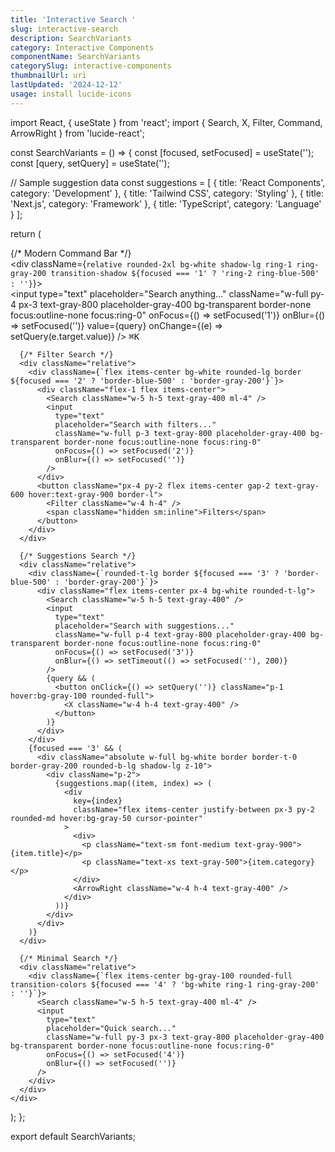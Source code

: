 ```yaml
---
title: 'Interactive Search '
slug: interactive-search
description: SearchVariants
category: Interactive Components
componentName: SearchVariants
categorySlug: interactive-components
thumbnailUrl: uri
lastUpdated: '2024-12-12'
usage: install lucide-icons
---
```

import React, { useState } from 'react';
import { Search, X, Filter, Command, ArrowRight } from 'lucide-react';

const SearchVariants = () => {
  const [focused, setFocused] = useState('');
  const [query, setQuery] = useState('');

  // Sample suggestion data
  const suggestions = [
    { title: 'React Components', category: 'Development' },
    { title: 'Tailwind CSS', category: 'Styling' },
    { title: 'Next.js', category: 'Framework' },
    { title: 'TypeScript', category: 'Language' }
  ];

  return (
    <div className="space-y-12 max-w-2xl mx-auto p-8">
      {/* Modern Command Bar */}
      <div className="relative">
        <div className={`relative rounded-2xl bg-white shadow-lg ring-1 ring-gray-200 transition-shadow ${focused === '1' ? 'ring-2 ring-blue-500' : ''}`}>
          <div className="flex items-center px-4">
            <Command className="w-5 h-5 text-gray-400" />
            <input
              type="text"
              placeholder="Search anything..."
              className="w-full py-4 px-3 text-gray-800 placeholder-gray-400 bg-transparent border-none focus:outline-none focus:ring-0"
              onFocus={() => setFocused('1')}
              onBlur={() => setFocused('')}
              value={query}
              onChange={(e) => setQuery(e.target.value)}
            />
            <kbd className="hidden sm:inline-flex items-center px-2 py-1 text-xs text-gray-500 bg-gray-100 rounded">
              ⌘K
            </kbd>
          </div>
        </div>
      </div>

      {/* Filter Search */}
      <div className="relative">
        <div className={`flex items-center bg-white rounded-lg border ${focused === '2' ? 'border-blue-500' : 'border-gray-200'}`}>
          <div className="flex-1 flex items-center">
            <Search className="w-5 h-5 text-gray-400 ml-4" />
            <input
              type="text"
              placeholder="Search with filters..."
              className="w-full p-3 text-gray-800 placeholder-gray-400 bg-transparent border-none focus:outline-none focus:ring-0"
              onFocus={() => setFocused('2')}
              onBlur={() => setFocused('')}
            />
          </div>
          <button className="px-4 py-2 flex items-center gap-2 text-gray-600 hover:text-gray-900 border-l">
            <Filter className="w-4 h-4" />
            <span className="hidden sm:inline">Filters</span>
          </button>
        </div>
      </div>

      {/* Suggestions Search */}
      <div className="relative">
        <div className={`rounded-t-lg border ${focused === '3' ? 'border-blue-500' : 'border-gray-200'}`}>
          <div className="flex items-center px-4 bg-white rounded-t-lg">
            <Search className="w-5 h-5 text-gray-400" />
            <input
              type="text"
              placeholder="Search with suggestions..."
              className="w-full p-4 text-gray-800 placeholder-gray-400 bg-transparent border-none focus:outline-none focus:ring-0"
              onFocus={() => setFocused('3')}
              onBlur={() => setTimeout(() => setFocused(''), 200)}
            />
            {query && (
              <button onClick={() => setQuery('')} className="p-1 hover:bg-gray-100 rounded-full">
                <X className="w-4 h-4 text-gray-400" />
              </button>
            )}
          </div>
        </div>
        {focused === '3' && (
          <div className="absolute w-full bg-white border border-t-0 border-gray-200 rounded-b-lg shadow-lg z-10">
            <div className="p-2">
              {suggestions.map((item, index) => (
                <div
                  key={index}
                  className="flex items-center justify-between px-3 py-2 rounded-md hover:bg-gray-50 cursor-pointer"
                >
                  <div>
                    <p className="text-sm font-medium text-gray-900">{item.title}</p>
                    <p className="text-xs text-gray-500">{item.category}</p>
                  </div>
                  <ArrowRight className="w-4 h-4 text-gray-400" />
                </div>
              ))}
            </div>
          </div>
        )}
      </div>

      {/* Minimal Search */}
      <div className="relative">
        <div className={`flex items-center bg-gray-100 rounded-full transition-colors ${focused === '4' ? 'bg-white ring-1 ring-gray-200' : ''}`}>
          <Search className="w-5 h-5 text-gray-400 ml-4" />
          <input
            type="text"
            placeholder="Quick search..."
            className="w-full py-3 px-3 text-gray-800 placeholder-gray-400 bg-transparent border-none focus:outline-none focus:ring-0"
            onFocus={() => setFocused('4')}
            onBlur={() => setFocused('')}
          />
        </div>
      </div>
    </div>
  );
};

export default SearchVariants;
